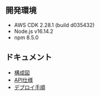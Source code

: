## 開発環境
- AWS CDK 2.28.1 (build d035432)
- Node.js v16.14.2
- npm 8.5.0

## ドキュメント
- [構成図](/doc/drawio.png)
- [API仕様](/doc/api.md)
- [デプロイ手順](/doc/deploy.md)